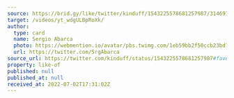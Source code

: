 ```yaml
---
source: https://brid.gy/like/twitter/kinduff/1543225578681257987/314691580
target: /videos/yt_wdgULBpRoXk/
author:
  type: card
  name: Sergio Abarca
  photo: https://webmention.io/avatar/pbs.twimg.com/1eb59bb2f50ccb23bd7e2ca0177a9410a2601eaacfeb2be99623af2ef014912d.jpg
  url: https://twitter.com/SrgAbarca
source_url: https://twitter.com/kinduff/status/1543225578681257987#favorited-by-314691580
property: like-of
published: null
published_at: null
received_at: 2022-07-02T17:31:02Z
---
```


